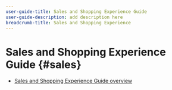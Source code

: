 ```yaml
---
user-guide-title: Sales and Shopping Experience Guide
user-guide-description: add description here
breadcrumb-title: Sales and Shopping Experience
---
```


# Sales and Shopping Experience Guide {#sales}

- [Sales and Shopping Experience Guide overview](overview.md)
